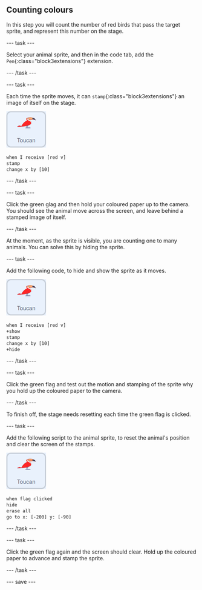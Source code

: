 ## Counting colours

In this step you will count the number of red birds that pass the target sprite, and represent this number on the stage.

--- task ---

Select your animal sprite, and then in the code tab, add the `Pen`{:class="block3extensions"} extension.

--- /task ---

--- task ---

Each time the sprite moves, it can `stamp`{:class="block3extensions"} an image of itself on the stage.

![image of the toucan sprite](images/animal-sprite.png)

```blocks3
when I receive [red v]
stamp
change x by [10]
```
--- /task ---

--- task ---

Click the green glag and then hold your coloured paper up to the camera. You should see the animal move across the screen, and leave behind a stamped image of itself.

--- /task ---

At the moment, as the sprite is visible, you are counting one to many animals. You can solve this by hiding the sprite.

--- task ---

Add the following code, to hide and show the sprite as it moves.

![image of the toucan sprite](images/animal-sprite.png)

```blocks3
when I receive [red v]
+show
stamp
change x by [10]
+hide
```

--- /task ---

--- task ---

Click the green flag and test out the motion and stamping of the sprite why you hold up the coloured paper to the camera.

--- /task ---

To finish off, the stage needs resetting each time the green flag is clicked.


--- task ---

Add the following script to the animal sprite, to reset the animal's position and clear the screen of the stamps.

![image of the toucan sprite](images/animal-sprite.png)

```blocks3
when flag clicked
hide
erase all
go to x: [-200] y: [-90]
```

--- /task ---

--- task ---

Click the green flag again and the screen should clear. Hold up the coloured paper to advance and stamp the sprite.

--- /task ---

--- save ---

